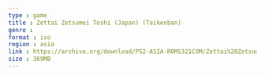 ```yaml
---
type : game
title : Zettai Zetsumei Toshi (Japan) (Taikenban)
genre : 
format : iso
region : asia
link : https://archive.org/download/PS2-ASIA-ROMS321COM/Zettai%20Zetsumei%20Toshi%20%28Japan%29%20%28Taikenban%29.7z
size : 369MB
---
```

